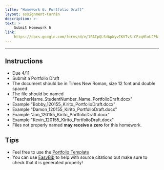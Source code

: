 ```yaml
---
title: "Homework 6: Portfolio Draft"
layout: assignment-turnin
description: >-
text: >
    Submit Homework 6
link: 
    https://docs.google.com/forms/d/e/1FAIpQLSdApWyvIKVTvS-CPzqHlxUJPk-TjAxcqQwHCoj7A4ua_nCZJg/viewform?usp=sf_link
---
```

---
## Instructions
- Due 4/11
- Submit a Portfolio Draft
- The document should be in Times New Roman, size 12 font and double spaced
- The file should be named "TeacherName_StudentNumber_Name_PortfolioDraft.docx"
- Example "Bobby_120155_Kirito_PortfolioDraft.docx"
- Example "Damon_120155_Kirito_PortfolioDraft.docx"
- Example "Jon_120155_Kirito_PortfolioDraft.docx"
- Example "Kevin_120155_Kirito_PortfolioDraft.docx"
- Files not properly named **may receive a zero** for this homework.
## Tips
- Feel free to use the [Portfolio Template](https://docs.google.com/document/d/1Sm-WBq_hOoY72JHembDFX6ZUISS6tdnB/edit?usp=share_link&ouid=106340071982720803011&rtpof=true&sd=true)
- You can use [EasyBib](https://www.easybib.com) to help with source citations but make sure to check that it is generated properly!
